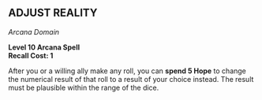 ## ADJUST REALITY  
_Arcana Domain_

**Level 10 Arcana Spell**  
**Recall Cost: 1**

After you or a willing ally make any roll, you can **spend 5 Hope** to change the numerical result of that roll to a result of your choice instead. The result must be plausible within the range of the dice.  